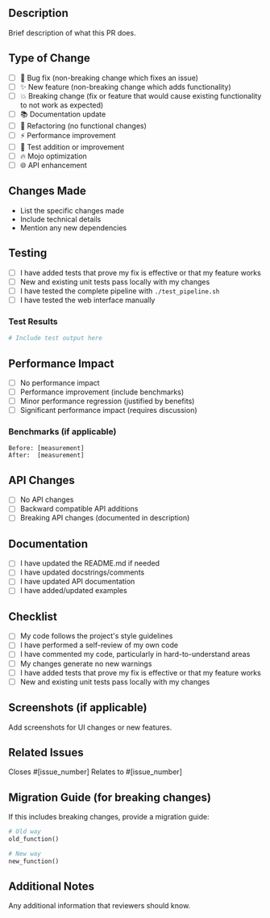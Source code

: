 ## Description
Brief description of what this PR does.

## Type of Change
- [ ] 🐛 Bug fix (non-breaking change which fixes an issue)
- [ ] ✨ New feature (non-breaking change which adds functionality)
- [ ] 💥 Breaking change (fix or feature that would cause existing functionality to not work as expected)
- [ ] 📚 Documentation update
- [ ] 🔧 Refactoring (no functional changes)
- [ ] ⚡ Performance improvement
- [ ] 🧪 Test addition or improvement
- [ ] 🔥 Mojo optimization
- [ ] 🌐 API enhancement

## Changes Made
- List the specific changes made
- Include technical details
- Mention any new dependencies

## Testing
- [ ] I have added tests that prove my fix is effective or that my feature works
- [ ] New and existing unit tests pass locally with my changes
- [ ] I have tested the complete pipeline with `./test_pipeline.sh`
- [ ] I have tested the web interface manually

### Test Results
```bash
# Include test output here
```

## Performance Impact
- [ ] No performance impact
- [ ] Performance improvement (include benchmarks)
- [ ] Minor performance regression (justified by benefits)
- [ ] Significant performance impact (requires discussion)

### Benchmarks (if applicable)
```
Before: [measurement]
After:  [measurement]
```

## API Changes
- [ ] No API changes
- [ ] Backward compatible API additions
- [ ] Breaking API changes (documented in description)

## Documentation
- [ ] I have updated the README.md if needed
- [ ] I have updated docstrings/comments
- [ ] I have updated API documentation
- [ ] I have added/updated examples

## Checklist
- [ ] My code follows the project's style guidelines
- [ ] I have performed a self-review of my own code
- [ ] I have commented my code, particularly in hard-to-understand areas
- [ ] My changes generate no new warnings
- [ ] I have added tests that prove my fix is effective or that my feature works
- [ ] New and existing unit tests pass locally with my changes

## Screenshots (if applicable)
Add screenshots for UI changes or new features.

## Related Issues
Closes #[issue_number]
Relates to #[issue_number]

## Migration Guide (for breaking changes)
If this includes breaking changes, provide a migration guide:

```python
# Old way
old_function()

# New way
new_function()
```

## Additional Notes
Any additional information that reviewers should know.
